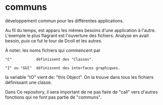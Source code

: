 # communs
développement commun pour les différentes applications.

Au fil du temps, est apparu les mêmes besoins d'une application à l'autre. L'exemple le plus flagrant est l'ouverture des fichiers. Analyse en avait besoin, puis ce fut le tour de Dcoll et les autres.

À noter: les noms fichiers qui commencent par

    "C"           définissent des "Classes".

    "I" ou "GUI"  définissent des interfaces graphiques.
    
la variable "tO" vient de: "this Object". On la trouve dans tous les fichiers définissant une classe.

Dans Ce repository, il sera important de ne pas faire de "call" vers d'autres fonctions qui ne font pas partie de "communs".
